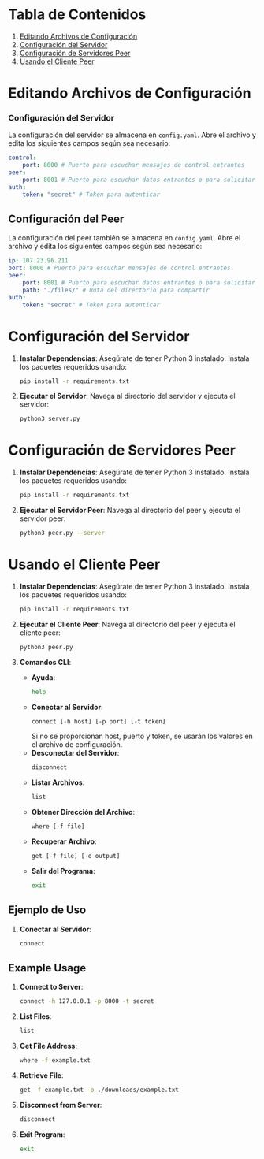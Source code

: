 # Tabla de Contenidos
1. [Editando Archivos de Configuración](#editando-archivos-de-configuración)
2. [Configuración del Servidor](#configuración-del-servidor)
3. [Configuración de Servidores Peer](#configuración-de-servidores-peer)
4. [Usando el Cliente Peer](#usando-el-cliente-peer)

# Editando Archivos de Configuración

### Configuración del Servidor
La configuración del servidor se almacena en `config.yaml`. Abre el archivo y edita los siguientes campos según sea necesario:
```yaml
control:
    port: 8000 # Puerto para escuchar mensajes de control entrantes
peer:
    port: 8001 # Puerto para escuchar datos entrantes o para solicitar datos
auth:
    token: "secret" # Token para autenticar
```

## Configuración del Peer
La configuración del peer también se almacena en `config.yaml`. Abre el archivo y edita los siguientes campos según sea necesario:
```yaml
ip: 107.23.96.211
port: 8000 # Puerto para escuchar mensajes de control entrantes
peer:
    port: 8001 # Puerto para escuchar datos entrantes o para solicitar datos
    path: "./files/" # Ruta del directorio para compartir
auth:
    token: "secret" # Token para autenticar
```

# Configuración del Servidor

1. **Instalar Dependencias**: Asegúrate de tener Python 3 instalado. Instala los paquetes requeridos usando:
     ```bash
     pip install -r requirements.txt
     ```

2. **Ejecutar el Servidor**: Navega al directorio del servidor y ejecuta el servidor:
     ```bash
     python3 server.py
     ```

# Configuración de Servidores Peer

1. **Instalar Dependencias**: Asegúrate de tener Python 3 instalado. Instala los paquetes requeridos usando:
     ```bash
     pip install -r requirements.txt
     ```

2. **Ejecutar el Servidor Peer**: Navega al directorio del peer y ejecuta el servidor peer:
     ```bash
     python3 peer.py --server
     ```

# Usando el Cliente Peer

1. **Instalar Dependencias**: Asegúrate de tener Python 3 instalado. Instala los paquetes requeridos usando:
     ```bash
     pip install -r requirements.txt
     ```

2. **Ejecutar el Cliente Peer**: Navega al directorio del peer y ejecuta el cliente peer:
     ```bash
     python3 peer.py
     ```

3. **Comandos CLI**:
     - **Ayuda**:
         ```bash
         help
         ```
     - **Conectar al Servidor**:
         ```bash
         connect [-h host] [-p port] [-t token]
         ```
         Si no se proporcionan host, puerto y token, se usarán los valores en el archivo de configuración.
     - **Desconectar del Servidor**:
         ```bash
         disconnect
         ```
     - **Listar Archivos**:
         ```bash
         list
         ```
     - **Obtener Dirección del Archivo**:
         ```bash
         where [-f file]
         ```
     - **Recuperar Archivo**:
         ```bash
         get [-f file] [-o output]
         ```
     - **Salir del Programa**:
         ```bash
         exit
         ```

## Ejemplo de Uso
1. **Conectar al Servidor**:
     ```bash
     connect
## Example Usage
1. **Connect to Server**:
   ```bash
   connect -h 127.0.0.1 -p 8000 -t secret
   ```

2. **List Files**:
   ```bash
   list
   ```

3. **Get File Address**:
   ```bash
   where -f example.txt
   ```

4. **Retrieve File**:
   ```bash
   get -f example.txt -o ./downloads/example.txt
   ```

5. **Disconnect from Server**:
   ```bash
   disconnect
   ```

6. **Exit Program**:
   ```bash
   exit
   ```
